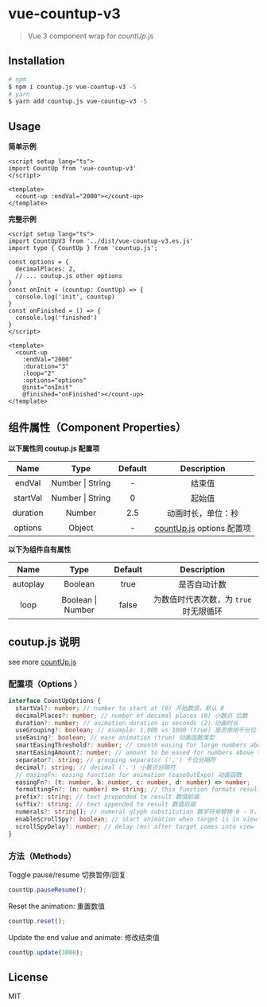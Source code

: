 # vue-countup-v3

>  Vue 3 component wrap for *countUp*.js

## Installation

```bash
# npm
$ npm i countup.js vue-countup-v3 -S
# yarn
$ yarn add countup.js vue-countup-v3 -S
```

## Usage

**简单示例**

```vue
<script setup lang="ts">
import CountUp from 'vue-countup-v3'
</script>

<template>
  <count-up :endVal="2000"></count-up>
</template>

```

**完整示例**

```vue
<script setup lang="ts">
import CountUpV3 from '../dist/vue-countup-v3.es.js'
import type { CountUp } from 'countup.js';

const options = {
  decimalPlaces: 2,
  // ... coutup.js other options
}
const onInit = (countup: CountUp) => {
  console.log('init', countup)
}
const onFinished = () => {
  console.log('finished')
}
</script>

<template>
  <count-up
    :endVal="2000"
    :duration="3"
    :loop="2"
    :options="options"
    @init="onInit"
    @finished="onFinished"></count-up>
</template>

```

## 组件属性（Component Properties）

**以下属性同 coutup.js 配置项**

|   Name   |       Type       | Default |                         Description                          |
| :------: | :--------------: | :-----: | :----------------------------------------------------------: |
|  endVal  | Number \| String |    -    |                            结束值                            |
| startVal | Number \| String |    0    |                            起始值                            |
| duration |      Number      |   2.5   |                      动画时长，单位：秒                      |
| options  |      Object      |    -    | [countUp.js](https://github.com/inorganik/countUp.js)  options 配置项 |

**以下为组件自有属性**

|   Name   |       Type        | Default |              Description               |
| :------: | :---------------: | :-----: | :------------------------------------: |
| autoplay |      Boolean      |  true   |              是否自动计数              |
|   loop   | Boolean \| Number |  false  | 为数值时代表次数，为 `true` 时无限循环 |

## coutup.js 说明

see more [countUp.js](https://github.com/inorganik/countUp.js) 

### 配置项（**Options** ）

```typescript
interface CountUpOptions {
  startVal?: number; // number to start at (0) 开始数值，默认 0
  decimalPlaces?: number; // number of decimal places (0) 小数点 位数
  duration?: number; // animation duration in seconds (2) 动画时长
  useGrouping?: boolean; // example: 1,000 vs 1000 (true) 是否使用千分位
  useEasing?: boolean; // ease animation (true) 动画函数类型
  smartEasingThreshold?: number; // smooth easing for large numbers above this if useEasing (999)
  smartEasingAmount?: number; // amount to be eased for numbers above threshold (333)
  separator?: string; // grouping separator (',') 千位分隔符
  decimal?: string; // decimal ('.') 小数点分隔符
  // easingFn: easing function for animation (easeOutExpo) 动画函数
  easingFn?: (t: number, b: number, c: number, d: number) => number;
  formattingFn?: (n: number) => string; // this function formats result 格式化结果
  prefix?: string; // text prepended to result 数值前缀
  suffix?: string; // text appended to result 数值后缀
  numerals?: string[]; // numeral glyph substitution 数字符号替换 0 - 9，例如替换为 [a,b,c,d,e,f,g,h,i,j]
  enableScrollSpy?: boolean; // start animation when target is in view 在可视范围内才开始动画
  scrollSpyDelay?: number; // delay (ms) after target comes into view  目标进入可视范围内后的延迟时间(毫秒)
}
```

### **方法（Methods）**

Toggle pause/resume 切换暂停/回复

```js
countUp.pauseResume();
```

Reset the animation: 重置数值

```js
countUp.reset();
```

Update the end value and animate:  修改结束值

```js
countUp.update(1000);
```

## License

MIT